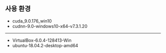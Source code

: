 ﻿## 사용 환경
- cuda_9.0.176_win10
- cudnn-9.0-windows10-x64-v7.3.1.20

---

- VirtualBox-6.0.4-128413-Win
- ubuntu-18.04.2-desktop-amd64